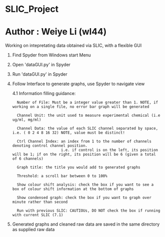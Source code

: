 # SLIC_Project
# Author : Weiye Li (wl44)

Working on intepretating data obtained via SLIC, with a flexible GUI

1. Find Spyder from Windows start Menu

2. Open 'dataGUI.py' in Spyder

3. Run 'dataGUI.py' in Spyder

4. Follow Interface to generate graphs, use Spyder to navigate view

    4.1 Information filling guidance:
    
         Number of File: Must be a integer value greater than 1. NOTE, if working on a single file, no error bar graph will be generated
         
         Channel Unit: the unit used to measure experimental chemical (i.e ug/ml, mg/ml)
         
         Channel Data: the value of each SLIC channel separated by space, i.e. ( 0 2 4 8 16 32) NOTE, value must be distinct!
         
         Ctrl Channel Index: an index from 1 to the number of channels denoting control channel position. 
                             i.e. if control is on the left, its position will be 1; if on the right, its position will be 6 (given a total of 6 channels)  
    
         Graph title: the title you would add to generated graphs
         
         Threshold: a scroll bar between 0 to 100% 
         
         Show colour shift analysis: check the box if you want to see a box of colour shift information at the bottom of graphs
         
         Show condensed graph: check the box if you want to graph over minute rather than second
         
         Run with previous SLIC: CAUTIOUs, DO NOT check the box if running with current SLIC (7.1)
    
5. Generated graphs and cleaned raw data are saved in the same directory as supplied raw data
